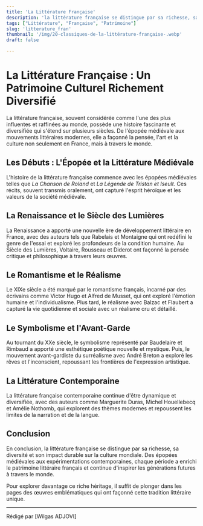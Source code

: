 ```yaml
---
title: 'La Littérature Française' 
description: 'la littérature française se distingue par sa richesse, sa diversité et son impact durable' 
tags: ["Littérature", "Française", "Patrimoine"]
slug: 'litterature_fran'
thumbnail: '/img/20-classiques-de-la-littérature-française-.webp'
draft: false

---
```


# La Littérature Française : Un Patrimoine Culturel Richement Diversifié

La littérature française, souvent considérée comme l'une des plus influentes et raffinées au monde, possède une histoire fascinante et diversifiée qui s'étend sur plusieurs siècles. De l'épopée médiévale aux mouvements littéraires modernes, elle a façonné la pensée, l'art et la culture non seulement en France, mais à travers le monde.

## Les Débuts : L'Épopée et la Littérature Médiévale

L'histoire de la littérature française commence avec les épopées médiévales telles que *La Chanson de Roland* et *La Légende de Tristan et Iseult*. Ces récits, souvent transmis oralement, ont capturé l'esprit héroïque et les valeurs de la société médiévale.

## La Renaissance et le Siècle des Lumières

La Renaissance a apporté une nouvelle ère de développement littéraire en France, avec des auteurs tels que Rabelais et Montaigne qui ont redéfini le genre de l'essai et exploré les profondeurs de la condition humaine. Au Siècle des Lumières, Voltaire, Rousseau et Diderot ont façonné la pensée critique et philosophique à travers leurs œuvres.

## Le Romantisme et le Réalisme

Le XIXe siècle a été marqué par le romantisme français, incarné par des écrivains comme Victor Hugo et Alfred de Musset, qui ont exploré l'émotion humaine et l'individualisme. Plus tard, le réalisme avec Balzac et Flaubert a capturé la vie quotidienne et sociale avec un réalisme cru et détaillé.

## Le Symbolisme et l'Avant-Garde

Au tournant du XXe siècle, le symbolisme représenté par Baudelaire et Rimbaud a apporté une esthétique poétique nouvelle et mystique. Puis, le mouvement avant-gardiste du surréalisme avec André Breton a exploré les rêves et l'inconscient, repoussant les frontières de l'expression artistique.

## La Littérature Contemporaine

La littérature française contemporaine continue d'être dynamique et diversifiée, avec des auteurs comme Marguerite Duras, Michel Houellebecq et Amélie Nothomb, qui explorent des thèmes modernes et repoussent les limites de la narration et de la langue.

## Conclusion

En conclusion, la littérature française se distingue par sa richesse, sa diversité et son impact durable sur la culture mondiale. Des épopées médiévales aux expérimentations contemporaines, chaque période a enrichi le patrimoine littéraire français et continue d'inspirer les générations futures à travers le monde.

Pour explorer davantage ce riche héritage, il suffit de plonger dans les pages des œuvres emblématiques qui ont façonné cette tradition littéraire unique.

---

Rédigé par [Wilgas ADJOVI]